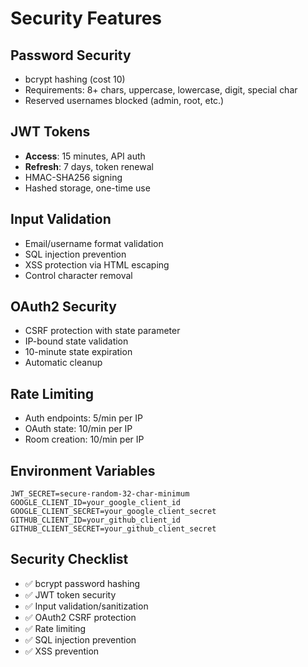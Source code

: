 # Security Features

## Password Security
- bcrypt hashing (cost 10)
- Requirements: 8+ chars, uppercase, lowercase, digit, special char
- Reserved usernames blocked (admin, root, etc.)

## JWT Tokens
- **Access**: 15 minutes, API auth
- **Refresh**: 7 days, token renewal
- HMAC-SHA256 signing
- Hashed storage, one-time use

## Input Validation
- Email/username format validation
- SQL injection prevention
- XSS protection via HTML escaping
- Control character removal

## OAuth2 Security
- CSRF protection with state parameter
- IP-bound state validation
- 10-minute state expiration
- Automatic cleanup

## Rate Limiting
- Auth endpoints: 5/min per IP
- OAuth state: 10/min per IP
- Room creation: 10/min per IP

## Environment Variables
```env
JWT_SECRET=secure-random-32-char-minimum
GOOGLE_CLIENT_ID=your_google_client_id
GOOGLE_CLIENT_SECRET=your_google_client_secret
GITHUB_CLIENT_ID=your_github_client_id
GITHUB_CLIENT_SECRET=your_github_client_secret
```

## Security Checklist
- ✅ bcrypt password hashing
- ✅ JWT token security
- ✅ Input validation/sanitization
- ✅ OAuth2 CSRF protection
- ✅ Rate limiting
- ✅ SQL injection prevention
- ✅ XSS prevention